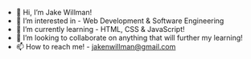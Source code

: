 - 👋 Hi, I’m Jake Willman!
- 👀 I’m interested in - Web Development & Software Engineering
- 🌱 I’m currently learning - HTML, CSS & JavaScript!
- 💞️ I’m looking to collaborate on anything that will further my learning!
- 📫 How to reach me! - jakenwillman@gmail.com 

<!---
jakenwillman/jakenwillman is a ✨ special ✨ repository because its `README.md` (this file) appears on your GitHub profile.
You can click the Preview link to take a look at your changes.
--->
